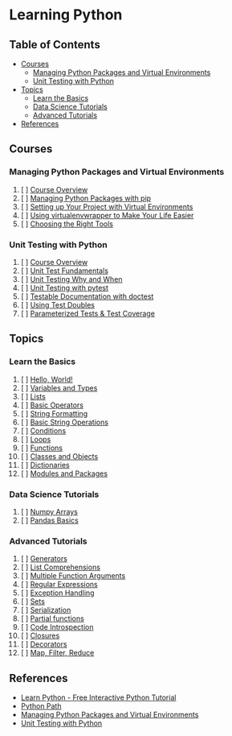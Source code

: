 # Learning Python

## Table of Contents

<!-- START doctoc generated TOC please keep comment here to allow auto update -->
<!-- DON'T EDIT THIS SECTION, INSTEAD RE-RUN doctoc TO UPDATE -->

- [Courses](#courses)
  - [Managing Python Packages and Virtual Environments](#managing-python-packages-and-virtual-environments)
  - [Unit Testing with Python](#unit-testing-with-python)
- [Topics](#topics)
  - [Learn the Basics](#learn-the-basics)
  - [Data Science Tutorials](#data-science-tutorials)
  - [Advanced Tutorials](#advanced-tutorials)
- [References](#references)

<!-- END doctoc generated TOC please keep comment here to allow auto update -->

## Courses

### Managing Python Packages and Virtual Environments

1. [ ] [Course Overview](README.md)
1. [ ] [Managing Python Packages with pip](README.md)
1. [ ] [Setting up Your Project with Virtual Environments](README.md)
1. [ ] [Using virtualenvwrapper to Make Your Life Easier](README.md)
1. [ ] [Choosing the Right Tools](README.md)

### Unit Testing with Python

1. [ ] [Course Overview](README.md)
1. [ ] [Unit Test Fundamentals](README.md)
1. [ ] [Unit Testing Why and When](README.md)
1. [ ] [Unit Testing with pytest](README.md)
1. [ ] [Testable Documentation with doctest](README.md)
1. [ ] [Using Test Doubles](README.md)
1. [ ] [Parameterized Tests & Test Coverage](README.md)

## Topics

### Learn the Basics

1. [ ] [Hello, World!](learn-the-basics/hello-world/README.md)
1. [ ] [Variables and Types](learn-the-basics/variables-and-types/README.md)
1. [ ] [Lists](learn-the-basics/lists/README.md)
1. [ ] [Basic Operators](learn-the-basics/basic-operators/README.md)
1. [ ] [String Formatting](learn-the-basics/string-formatting/README.md)
1. [ ] [Basic String Operations](learn-the-basics/basic-string-operations/README.md)
1. [ ] [Conditions](learn-the-basics/conditions/README.md)
1. [ ] [Loops](learn-the-basics/loops/README.md)
1. [ ] [Functions](learn-the-basics/functions/README.md)
1. [ ] [Classes and Objects](learn-the-basics/classes-and-objects/README.md)
1. [ ] [Dictionaries](learn-the-basics/dictionaries/README.md)
1. [ ] [Modules and Packages](learn-the-basics/modules-and-packages/README.md)

### Data Science Tutorials

1. [ ] [Numpy Arrays](data-science-tutorials/numpy-arrays/README.md)
1. [ ] [Pandas Basics](data-science-tutorials/pandas-basics/README.md)

### Advanced Tutorials

1. [ ] [Generators](advanced-tutorials/generators/README.md)
1. [ ] [List Comprehensions](advanced-tutorials/list-comprehensions/README.md)
1. [ ] [Multiple Function Arguments](advanced-tutorials/multiple-function-arguments/README.md)
1. [ ] [Regular Expressions](advanced-tutorials/regular-expressions/README.md)
1. [ ] [Exception Handling](advanced-tutorials/exception-handling/README.md)
1. [ ] [Sets](advanced-tutorials/sets/README.md)
1. [ ] [Serialization](advanced-tutorials/serialization/README.md)
1. [ ] [Partial functions](advanced-tutorials/partial-functions/README.md)
1. [ ] [Code Introspection](advanced-tutorials/code-introspection/README.md)
1. [ ] [Closures](advanced-tutorials/closures/README.md)
1. [ ] [Decorators](advanced-tutorials/decorators/README.md)
1. [ ] [Map, Filter, Reduce](advanced-tutorials/map-filter-reduce/README.md)

## References

- [Learn Python - Free Interactive Python Tutorial](https://www.learnpython.org)
- [Python Path](https://app.pluralsight.com/paths/skill/python)
- [Managing Python Packages and Virtual Environments](https://app.pluralsight.com/library/courses/managing-python-packages-virtual-environments/table-of-contents)
- [Unit Testing with Python](https://app.pluralsight.com/library/courses/using-unit-testing-python/table-of-contents)
